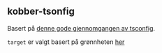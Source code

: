 ## kobber-tsonfig

Basert på [denne gode gjennomgangen av tsconfig](https://2ality.com/2025/01/tsconfig-json.html#summary).

`target` er valgt basert på grønnheten [her](https://compat-table.github.io/compat-table/es2016plus/)
